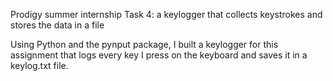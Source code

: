 Prodigy summer internship Task 4: a keylogger that collects keystrokes and stores the data in a file

Using Python and the pynput package, I built a keylogger for this assignment that logs every key I press on the keyboard and saves it in a keylog.txt file.
